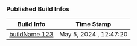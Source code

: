 

### Published Build Infos



|  Build Info |  Time Stamp |
|---------|------------| 
| [buildName 123](http://myJFrogPlatform/builds/buildName/123) | May 5, 2024 , 12:47:20 |


